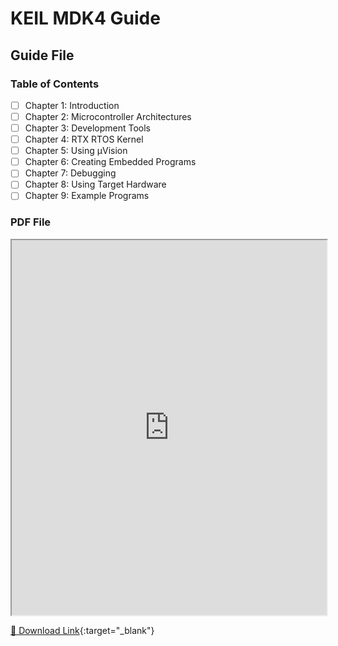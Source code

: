 # KEIL MDK4 Guide


## Guide File

### Table of Contents

- [ ] Chapter 1: Introduction
- [ ] Chapter 2: Microcontroller Architectures
- [ ] Chapter 3: Development Tools
- [ ] Chapter 4: RTX RTOS Kernel
- [ ] Chapter 5: Using µVision
- [ ] Chapter 6: Creating Embedded Programs
- [ ] Chapter 7: Debugging
- [ ] Chapter 8: Using Target Hardware
- [ ] Chapter 9: Example Programs

### PDF File

<iframe src="https://www.keil.com/product/brochures/uv4.pdf" width="100%" height="600px"></iframe>

[📄 Download Link](https://www.keil.com/product/brochures/uv4.pdf){:target="_blank"}

